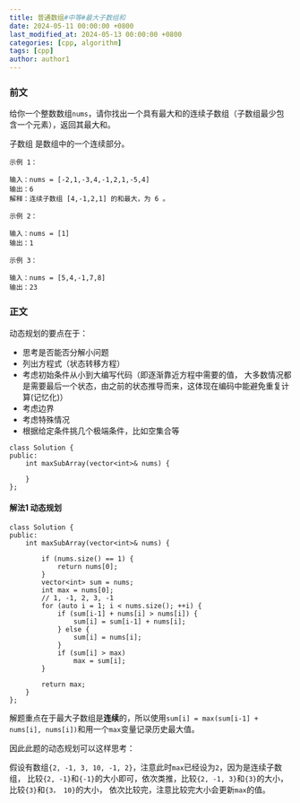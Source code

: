 ```yaml
---
title: 普通数组#中等#最大子数组和
date: 2024-05-11 00:00:00 +0800
last_modified_at: 2024-05-13 00:00:00 +0800
categories: [cpp, algorithm]
tags: [cpp]
author: author1
---
```


### 前文

给你一个整数数组`nums`，请你找出一个具有最大和的连续子数组（子数组最少包含一个元素），返回其最大和。

子数组
是数组中的一个连续部分。
```
示例 1：

输入：nums = [-2,1,-3,4,-1,2,1,-5,4]
输出：6
解释：连续子数组 [4,-1,2,1] 的和最大，为 6 。

示例 2：

输入：nums = [1]
输出：1

示例 3：

输入：nums = [5,4,-1,7,8]
输出：23
```

### 正文

动态规划的要点在于：
- 思考是否能否分解小问题
- 列出方程式（状态转移方程）
- 考虑初始条件从小到大编写代码（即逐渐靠近方程中需要的值，
大多数情况都是需要最后一个状态，由之前的状态推导而来，这体现在编码中能避免重复计算(记忆化)）
- 考虑边界
- 考虑特殊情况
- 根据给定条件挑几个极端条件，比如空集合等

```
class Solution {
public:
    int maxSubArray(vector<int>& nums) {

    }
};
```

#### 解法1 动态规划

```
class Solution {
public:
    int maxSubArray(vector<int>& nums) {

        if (nums.size() == 1) {
            return nums[0];
        }
        vector<int> sum = nums;
        int max = nums[0];
        // 1, -1, 2, 3, -1
        for (auto i = 1; i < nums.size(); ++i) {
            if (sum[i-1] + nums[i] > nums[i]) {
                sum[i] = sum[i-1] + nums[i];
            } else {
                sum[i] = nums[i];
            }
            if (sum[i] > max)
                max = sum[i];
        }

        return max;
    }
};
```

解题重点在于最大子数组是**连续**的，所以使用`sum[i] = max(sum[i-1] + nums[i], nums[i])`和用一个`max`变量记录历史最大值。

因此此题的动态规划可以这样思考：

假设有数组`{2, -1, 3, 10, -1, 2}`，注意此时`max`已经设为`2`，因为是连续子数组，
比较`{2, -1}`和`{-1}`的大小即可，依次类推，比较`{2, -1, 3}`和`{3}`的大小，比较`{3}`和`{3， 10}`的大小，
依次比较完，注意比较完大小会更新`max`的值。
